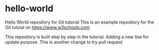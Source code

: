 # hello-world
Hello World repository for Git tutorial
This is an example repository for the Git tutoial on https://www.w3schools.com

This repository is built step by step in the tutorial.
Adding a new line for update purpose.
This is another change to try pull request
